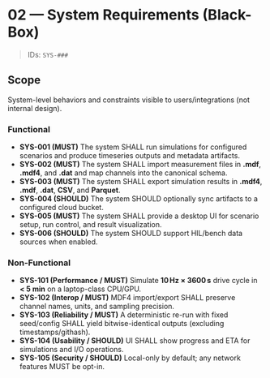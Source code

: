 # 02 — System Requirements (Black-Box)

> IDs: `SYS-###`

## Scope
System-level behaviors and constraints visible to users/integrations (not internal design).

### Functional
- **SYS-001 (MUST)** The system SHALL run simulations for configured scenarios and produce timeseries outputs and metadata artifacts.
- **SYS-002 (MUST)** The system SHALL import measurement files in **.mdf**, **.mdf4**, and **.dat** and map channels into the canonical schema.
- **SYS-003 (MUST)** The system SHALL export simulation results in **.mdf4**, **.mdf**, **.dat**, **CSV**, and **Parquet**.
- **SYS-004 (SHOULD)** The system SHOULD optionally sync artifacts to a configured cloud bucket.
- **SYS-005 (MUST)** The system SHALL provide a desktop UI for scenario setup, run control, and result visualization.
- **SYS-006 (SHOULD)** The system SHOULD support HIL/bench data sources when enabled.

### Non-Functional
- **SYS-101 (Performance / MUST)** Simulate **10 Hz × 3600 s** drive cycle in **< 5 min** on a laptop-class CPU/GPU.
- **SYS-102 (Interop / MUST)** MDF4 import/export SHALL preserve channel names, units, and sampling precision.
- **SYS-103 (Reliability / MUST)** A deterministic re-run with fixed seed/config SHALL yield bitwise-identical outputs (excluding timestamps/githash).
- **SYS-104 (Usability / SHOULD)** UI SHALL show progress and ETA for simulations and I/O operations.
- **SYS-105 (Security / SHOULD)** Local-only by default; any network features MUST be opt-in.
